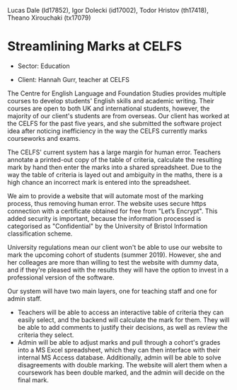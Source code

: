 Lucas Dale (ld17852), Igor Dolecki (id17002), Todor Hristov (th17418), Theano Xirouchaki (tx17079)

Streamlining Marks at CELFS
===========================

- Sector: Education

- Client: Hannah Gurr, teacher at CELFS

The Centre for English Language and Foundation Studies provides multiple courses to develop students' English skills and academic writing. Their courses are open to both UK and international students, however, the majority of our client's students are from overseas. Our client has worked at the CELFS for the past five years, and she submitted the software project idea after noticing inefficiency in the way the CELFS currently marks courseworks and exams.

The CELFS' current system has a large margin for human error. Teachers annotate a printed-out copy of the table of criteria, calculate the resulting mark by hand then enter the marks into a shared spreadsheet. Due to the way the table of criteria is layed out and ambiguity in the maths, there is a high chance an incorrect mark is entered into the spreadsheet.

We aim to provide a website that will automate most of the marking process, thus removing human error. The website uses secure https connection with a certificate obtained for free from "Let’s Encrypt". This added security is important, because the information processed is categorised as "Confidential" by the University of Bristol Information classification scheme.

University regulations mean our client won't be able to use our website to mark the upcoming cohort of students (summer 2019). However, she and her colleages are more than willing to test the website with dummy data, and if they're pleased with the results they will have the option to invest in a professional version of the software.

Our system will have two main layers, one for teaching staff and one for admin staff.
- Teachers will be able to access an interactive table of criteria they can easily select, and the backend will calculate the mark for them. They will be able to add comments to justify their decisions, as well as review the criteria they select.
- Admin will be able to adjust marks and pull through a cohort's grades into a MS Excel spreadsheet, which they can then interface with their internal MS Access database. Additionally, admin will be able to solve disagreements with double marking. The website will alert them when a coursework has been double marked, and the admin will decide on the final mark.
